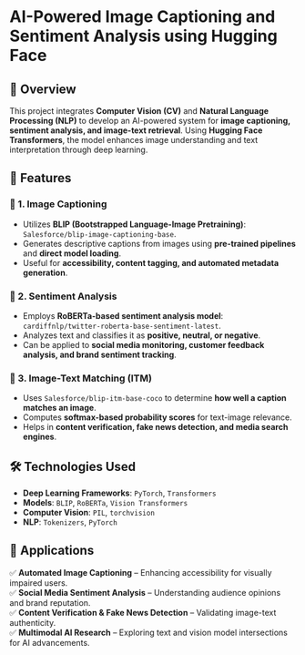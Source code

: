 # AI-Powered Image Captioning and Sentiment Analysis using Hugging Face  

## 📌 Overview  
This project integrates **Computer Vision (CV)** and **Natural Language Processing (NLP)** to develop an AI-powered system for **image captioning, sentiment analysis, and image-text retrieval**. Using **Hugging Face Transformers**, the model enhances image understanding and text interpretation through deep learning.  

## 🚀 Features  

### 🔹 1. Image Captioning  
- Utilizes **BLIP (Bootstrapped Language-Image Pretraining)**: `Salesforce/blip-image-captioning-base`.  
- Generates descriptive captions from images using **pre-trained pipelines** and **direct model loading**.  
- Useful for **accessibility, content tagging, and automated metadata generation**.  

### 🔹 2. Sentiment Analysis  
- Employs **RoBERTa-based sentiment analysis model**: `cardiffnlp/twitter-roberta-base-sentiment-latest`.  
- Analyzes text and classifies it as **positive, neutral, or negative**.  
- Can be applied to **social media monitoring, customer feedback analysis, and brand sentiment tracking**.  

### 🔹 3. Image-Text Matching (ITM)  
- Uses `Salesforce/blip-itm-base-coco` to determine **how well a caption matches an image**.  
- Computes **softmax-based probability scores** for text-image relevance.  
- Helps in **content verification, fake news detection, and media search engines**.  

## 🛠️ Technologies Used  
- **Deep Learning Frameworks**: `PyTorch`, `Transformers`  
- **Models**: `BLIP`, `RoBERTa`, `Vision Transformers`  
- **Computer Vision**: `PIL`, `torchvision`  
- **NLP**: `Tokenizers`, `PyTorch`  

## 📌 Applications  
✅ **Automated Image Captioning** – Enhancing accessibility for visually impaired users.  
✅ **Social Media Sentiment Analysis** – Understanding audience opinions and brand reputation.  
✅ **Content Verification & Fake News Detection** – Validating image-text authenticity.  
✅ **Multimodal AI Research** – Exploring text and vision model intersections for AI advancements.  


